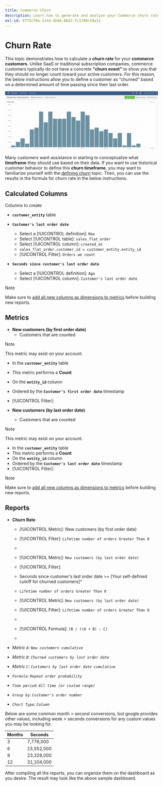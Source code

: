 ```yaml
---
title: Commerce Churn
description: Learn how to generate and analyze your Commerce churn rate.
exl-id: 8775cf0a-114d-4b48-8bd2-fc1700c59a12
---
```

# Churn Rate

This topic demonstrates how to calculate a **churn rate** for your **commerce customers**. Unlike SaaS or traditional subscription companies, commerce customers typically do not have a concrete **"churn event"** to show you that they should no longer count toward your active customers. For this reason, the below instructions allow you to define a customer as "churned" based on a determined amount of time passing since their last order.

![](../../assets/Churn_rate_image.png)

Many customers want assistance in starting to conceptualize what **timeframe** they should use based on their data. If you want to use historical customer behavior to define this **churn timeframe**, you may want to familiarize yourself with the [defining churn](../analysis/define-cust-churn.md) topic. Then, you can use the results in the formula for churn rate in the below instructions.

## Calculated Columns

Columns to create

* **`customer_entity`** table
* **`Customer's last order date`**
  * Select a [!UICONTROL definition]: `Max`
  * Select [!UICONTROL table]: `sales_flat_order`
  * Select [!UICONTROL column]: `created_at`
  * `sales_flat_order.customer_id = customer_entity.entity_id`
  * [!UICONTROL Filter]: `Orders we count`

* **`Seconds since customer's last order date`**
  * Select a [!UICONTROL definition]: `Age`
  * Select [!UICONTROL column]: `Customer's last order date` 

>[!NOTE]
>
>Make sure to [add all new columns as dimensions to metrics](../data-warehouse-mgr/manage-data-dimensions-metrics.md) before building new reports.

## Metrics

* **New customers (by first order date)**
  * Customers that are counted

>[!NOTE]
>
>This metric may exist on your account.

* In the **`customer_entity`** table
* This metric performs a **Count**
* On the **`entity_id`** column
* Ordered by the **`Customer's first order date`** timestamp
* [!UICONTROL Filter]:

* **New customers (by last order date)**
  * Customers that are counted

>[!NOTE]
>
>This metric may exist on your account.

* In the **`customer_entity`** table
* This metric performs a **Count**
* On the **`entity_id`** column
* Ordered by the **`Customer's last order date`** timestamp
* [!UICONTROL Filter]:

>[!NOTE]
>
>Make sure to [add all new columns as dimensions to metrics](../data-warehouse-mgr/manage-data-dimensions-metrics.md) before building new reports.

## Reports

* **Churn Rate**
  * [!UICONTROL Metric]: New customers (by first order date)
  * [!UICONTROL Filter]: `Lifetime number of orders Greater Than 0`
  * [!UICONTROL Perspective]: `Cumulative`
  * [!UICONTROL Metric]: `New customers (by last order date)`
  * [!UICONTROL Filter]:
  * Seconds since customer's last order date >= [Your self-defined cutoff for churned customers]**`^`**
  * `Lifetime number of orders Greater Than 0`

  * [!UICONTROL Metric]: `New customers (by last order date)`
  * [!UICONTROL Filter]: `Lifetime number of orders Greater Than 0`
  * [!UICONTROL Perspective]: Cumulative
  * [!UICONTROL Formula]: `(B / ((A + B) - C)`
  * [!UICONTROL Format]: Percentage

* *Metric `A`: `New customers cumulative`*
* *Metric `B`: `Churned customers by last order date`*
* *Metric `C`: `Customers by last order date cumulative`*
* *`Formula`: `Repeat order probability`*
* *`Time period`: `All time (or custom range)`*
* *`Group by`: `Customer's order number`*
* *`Chart Type`: `Column`*

Below are some common month > second conversions, but google provides other values, including week > seconds conversions for any custom values you may be looking for.

| **Months** | **Seconds** |
|---|---|
| 3 | 7,776,000 |
| 6 | 15,552,000 |
| 9 | 23,328,000 |
| 12 | 31,104,000 |

After compiling all the reports, you can organize them on the dashboard as you desire. The result may look like the above sample dashboard.
